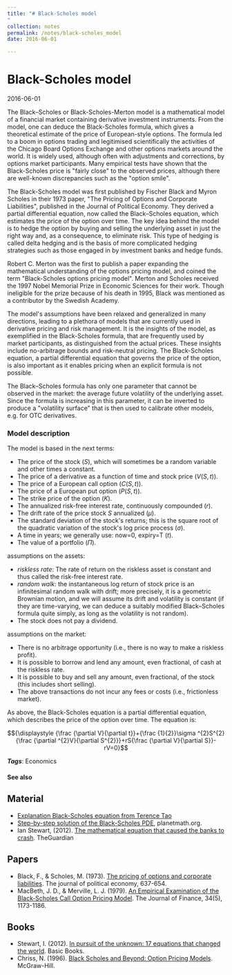 ```yaml
---
title: "# Black-Scholes model
"
collection: notes
permalink: /notes/black-scholes_model
date: 2016-06-01

---
```


# Black-Scholes model

2016-06-01

The Black–Scholes or Black-Scholes-Merton model is a mathematical model of a financial market containing derivative investment instruments. From the model, one can deduce the Black-Scholes formula, which gives a theoretical estimate of the price of European-style options. The formula led to a boom in options trading and legitimised scientifically the activities of the Chicago Board Options Exchange and other options markets around the world. It is widely used, although often with adjustments and corrections, by options market participants. Many empirical tests have shown that the Black-Scholes price is "fairly close" to the observed prices, although there are well-known discrepancies such as the "option smile".

The Black-Scholes model was first published by Fischer Black and Myron Scholes in their 1973 paper, "The Pricing of Options and Corporate Liabilities", published in the Journal of Political Economy. They derived a partial differential equation, now called the Black–Scholes equation, which estimates the price of the option over time. The key idea behind the model is to hedge the option by buying and selling the underlying asset in just the right way and, as a consequence, to eliminate risk. This type of hedging is called delta hedging and is the basis of more complicated hedging strategies such as those engaged in by investment banks and hedge funds.

Robert C. Merton was the first to publish a paper expanding the mathematical understanding of the options pricing model, and coined the term "Black-Scholes options pricing model". Merton and Scholes received the 1997 Nobel Memorial Prize in Economic Sciences for their work. Though ineligible for the prize because of his death in 1995, Black was mentioned as a contributor by the Swedish Academy.

The model's assumptions have been relaxed and generalized in many directions, leading to a plethora of models that are currently used in derivative pricing and risk management. It is the insights of the model, as exemplified in the Black-Scholes formula, that are frequently used by market participants, as distinguished from the actual prices. These insights include no-arbitrage bounds and risk-neutral pricing. The Black-Scholes equation, a partial differential equation that governs the price of the option, is also important as it enables pricing when an explicit formula is not possible.

The Black–Scholes formula has only one parameter that cannot be observed in the market: the average future volatility of the underlying asset. Since the formula is increasing in this parameter, it can be inverted to produce a "volatility surface" that is then used to calibrate other models, e.g. for OTC derivatives.

### Model description
The model is based in the next terms:
* The price of the stock ($S$), which will sometimes be a random variable and other times a constant.
* The price of a derivative as a function of time and stock price ($V(S,t)$).
* The price of a European call option ($C(S,t)$).
* The price of a European put option ($P(S,t)$).
* The strike price of the option ($K$).
* The annualized risk-free interest rate, continuously compounded ($r$).
* The drift rate of the price stock $S$ annualized ($\mu$).
* The standard deviation of the stock's returns; this is the square root of the quadratic variation of the stock's log price process ($\sigma$).
* A time in years; we generally use: now=0, expiry=T ($t$).
* The value of a portfolio ($\Pi$).

assumptions on the assets:
* *riskless rate*: The rate of return on the riskless asset is constant and thus called the risk-free interest rate.
* *random walk*: the instantaneous log return of stock price is an infinitesimal random walk with drift; more precisely, it is a geometric Brownian motion, and we will assume its drift and volatility is constant (if they are time-varying, we can deduce a suitably modified Black–Scholes formula quite simply, as long as the volatility is not random).
* The stock does not pay a dividend.

assumptions on the market:
* There is no arbitrage opportunity (i.e., there is no way to make a riskless profit).
* It is possible to borrow and lend any amount, even fractional, of cash at the riskless rate.
* It is possible to buy and sell any amount, even fractional, of the stock (this includes short selling).
* The above transactions do not incur any fees or costs (i.e., frictionless market).


As above, the Black-Scholes equation is a partial differential equation, which describes the price of the option over time. The equation is:

$${\displaystyle {\frac {\partial V}{\partial t}}+{\frac {1}{2}}\sigma ^{2}S^{2}{\frac {\partial ^{2}V}{\partial S^{2}}}+rS{\frac {\partial V}{\partial S}}-rV=0}$$

***Tags***: Economics

#### See also


## Material
* [Explanation Black-Scholes equation from Terence Tao](https://terrytao.wordpress.com/2008/07/01/the-black-scholes-equation/)
* [Step-by-step solution of the Black-Scholes PDE](http://planetmath.org/encyclopedia/AnalyticSolutionOfBlackScholesPDE.html), planetmath.org.
* Ian Stewart, (2012). [The mathematical equation that caused the banks to crash](https://www.theguardian.com/science/2012/feb/12/black-scholes-equation-credit-crunch). TheGuardian

## Papers
* Black, F., & Scholes, M. (1973). [The pricing of options and corporate liabilities](https://www.cs.princeton.edu/courses/archive/fall02/cs323/links/blackscholes.pdf). The journal of political economy, 637-654.
* MacBeth, J. D., & Merville, L. J. (1979). [An Empirical Examination of the Black‐Scholes Call Option Pricing Model](http://efinance.org.cn/cn/fe/19791204An%20Empirical%20Examination%20of%20the%20Black-Scholes%20Call%20Option%20Pricing%20Model,%20pp..pdf). The Journal of Finance, 34(5), 1173-1186.

## Books
* Stewart, I. (2012). [In pursuit of the unknown: 17 equations that changed the world](https://www.goodreads.com/book/show/13237758-in-pursuit-of-the-unknown). Basic Books.
* Chriss, N. (1996). [Black Scholes and Beyond: Option Pricing Models](https://www.goodreads.com/book/show/59615.Black_Scholes_and_Beyond). McGraw-Hill.


